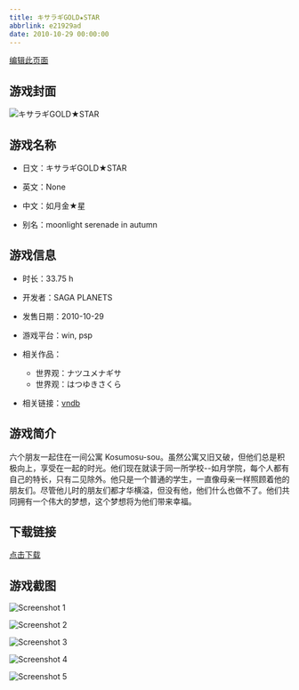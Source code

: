 ```yaml
---
title: キサラギGOLD★STAR
abbrlink: e21929ad
date: 2010-10-29 00:00:00
---
```

[编辑此页面](https://github.com/ACG-3/ADV3-source/blob/main/source/_posts/games/%E3%82%AD%E3%82%B5%E3%83%A9%E3%82%AEGOLD%E2%98%85STAR.md)

## 游戏封面

![キサラギGOLD★STAR](https%3A//pan.timero.xyz/onedrive/img_lib_001/%E3%82%AD%E3%82%B5%E3%83%A9%E3%82%AEGOLD%E2%98%85STAR_cover.avif)


## 游戏名称

- 日文：キサラギGOLD★STAR
- 英文：None
- 中文：如月金★星

- 别名：moonlight serenade in autumn


## 游戏信息

- 时长：33.75 h
- 开发者：SAGA PLANETS
- 发售日期：2010-10-29
- 游戏平台：win, psp
- 相关作品：
   - 世界观：ナツユメナギサ
   - 世界观：はつゆきさくら

- 相关链接：[vndb](https://vndb.org/v4851)


## 游戏简介

六个朋友一起住在一间公寓 Kosumosu-sou。虽然公寓又旧又破，但他们总是积极向上，享受在一起的时光。他们现在就读于同一所学校--如月学院，每个人都有自己的特长，只有二见除外。他只是一个普通的学生，一直像母亲一样照顾着他的朋友们。尽管他儿时的朋友们都才华横溢，但没有他，他们什么也做不了。他们共同拥有一个伟大的梦想，这个梦想将为他们带来幸福。




## 下载链接

[点击下载](https://pan.timero.xyz/onedrive/adv_lib_001/%E3%82%AD%E3%82%B5%E3%83%A9%E3%82%AEGOLD%E2%98%85STAR)


## 游戏截图


![Screenshot 1](https%3A//pan.timero.xyz/onedrive/img_lib_001/%E3%82%AD%E3%82%B5%E3%83%A9%E3%82%AEGOLD%E2%98%85STAR_Screenshot_1.avif)

![Screenshot 2](https%3A//pan.timero.xyz/onedrive/img_lib_001/%E3%82%AD%E3%82%B5%E3%83%A9%E3%82%AEGOLD%E2%98%85STAR_Screenshot_2.avif)

![Screenshot 3](https%3A//pan.timero.xyz/onedrive/img_lib_001/%E3%82%AD%E3%82%B5%E3%83%A9%E3%82%AEGOLD%E2%98%85STAR_Screenshot_3.avif)

![Screenshot 4](https%3A//pan.timero.xyz/onedrive/img_lib_001/%E3%82%AD%E3%82%B5%E3%83%A9%E3%82%AEGOLD%E2%98%85STAR_Screenshot_4.avif)

![Screenshot 5](https%3A//pan.timero.xyz/onedrive/img_lib_001/%E3%82%AD%E3%82%B5%E3%83%A9%E3%82%AEGOLD%E2%98%85STAR_Screenshot_5.avif)

